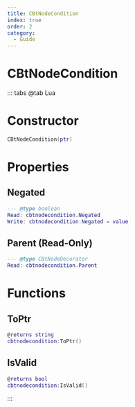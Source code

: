 ```yaml
---
title: CBtNodeCondition
index: true
order: 2
category:
  - Guide
---
```


# CBtNodeCondition

::: tabs
@tab Lua
# Constructor
```lua
CBtNodeCondition(ptr)
```
# Properties
## Negated 
```lua
--- @type boolean
Read: cbtnodecondition.Negated
Write: cbtnodecondition.Negated = value
```
## Parent (Read-Only)
```lua
--- @type CBtNodeDecorator
Read: cbtnodecondition.Parent
```
# Functions
## ToPtr
```lua
@returns string
cbtnodecondition:ToPtr()
```
## IsValid
```lua
@returns bool
cbtnodecondition:IsValid()
```

:::